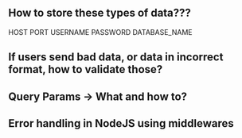 ## How to store these types of data???

HOST
PORT
USERNAME
PASSWORD
DATABASE_NAME

## If users send bad data, or data in incorrect format, how to validate those?

## Query Params -> What and how to?

## Error handling in NodeJS using middlewares